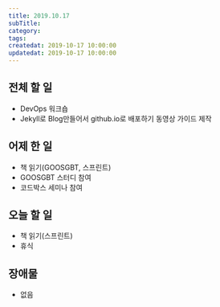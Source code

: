 ```yaml
---
title: 2019.10.17
subTitle: 
category: 
tags: 
createdat: 2019-10-17 10:00:00
updatedat: 2019-10-17 10:00:00
---
```


## 전체 할 일

* DevOps 워크숍
* Jekyll로 Blog만들어서 github.io로 배포하기 동영상 가이드 제작

## 어제 한 일

* 책 읽기(GOOSGBT, 스프린트)
* GOOSGBT 스터디 참여
* 코드박스 세미나 참여

## 오늘 할 일

* 책 읽기(스프린트)
* 휴식

## 장애물

* 없음